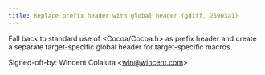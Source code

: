 ```yaml
---
title: Replace prefix header with global header (gdiff, 25903a1)
---
```


Fall back to standard use of &lt;Cocoa/Cocoa.h&gt; as prefix header and create a separate target-specific global header for target-specific macros.

Signed-off-by: Wincent Colaiuta &lt;win@wincent.com&gt;
